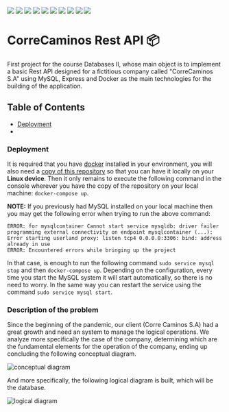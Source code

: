 
![](https://img.shields.io/badge/JavaScript-E37400?style=plastic&logo=javascript&logoColor=white)
![](https://img.shields.io/badge/Docker-5BB4FF?style=plastic&logo=docker&logoColor=white)
![](https://img.shields.io/badge/MySQL-FF7138?style=plastic&logo=mysql&logoColor=white)
![](https://img.shields.io/badge/Mocha-03C86D?style=plastic&logo=mocha&logoColor=white)
![](https://img.shields.io/badge/Chai-00619A?style=plastic&logo=chai&logoColor=white)
![](https://img.shields.io/badge/Jest-732DFE?style=plastic&logo=jest&logoColor=white)
![](https://img.shields.io/badge/Nodemon-B00508?style=plastic&logo=nodemon&logoColor=white)
![](https://img.shields.io/badge/NPM-00A071?style=plastic&logo=npm&logoColor=white)
![](https://img.shields.io/badge/Express-00B7BB?style=plastic&logo=express&logoColor=white)
![](https://img.shields.io/badge/Linux-1200BB?style=plastic&logo=linux&logoColor=white)

# CorreCaminos Rest API 📦
First project for the course Databases II, whose main object is to implement a basic Rest API designed for a fictitious company called "CorreCaminos S.A" using MySQL, Express and Docker as the main technologies for the building of the application.

## Table of Contents
- [Deployment](#deployment)
- 
### Deployment
It is required that you have [docker](https://docs.docker.com/get-docker/) installed in your environment, you will also need a [copy of this repository](https://github.com/hros19/CorreCaminos-management-system/generate) so that you can have it locally on your **Linux device**.  Then it only remains to execute the following command in the console wherever you have the copy of the repository on your local machine: `docker-compose up`.

**NOTE:** If you previously had MySQL installed on your local machine then you may get the following error when trying to run the above command:
```console
ERROR: for mysqlcontainer Cannot start service mysqldb: driver failer programming external connectivity on endpoint mysqlcontainer (...): 
Error starting userland proxy: listen tcp4 0.0.0.0:3306: bind: address already in use
ERROR: Encountered errors while bringing up the project
```
In that case, is enough to run the following command `sudo service mysql stop` and then `docker-compose up`. Depending on the configuration, every time you start the MySQL system it will start automatically, so there is no need to worry. In the same way you can restart the service using the command `sudo service mysql start`.

### Description of the problem
Since the beginning of the pandemic, our client (Corre Caminos S.A) had a great growth and need an system to manage the logical operations. We analyze more specifically the case of the company, determining which are the fundamental elements for the operation of the company, ending up concluding the following conceptual diagram.

![conceptual diagram](http://www.plantuml.com/plantuml/proxy?cache=no&src=https://raw.githubusercontent.com/hros19/restapi-management-systems/main/conceptual_diagram.puml)

And more specifically, the following logical diagram is built, which will be the database.

![logical diagram](http://www.plantuml.com/plantuml/proxy?cache=no&src=https://raw.githubusercontent.com/hros19/restapi-management-systems/main/logical_diagram.puml)
